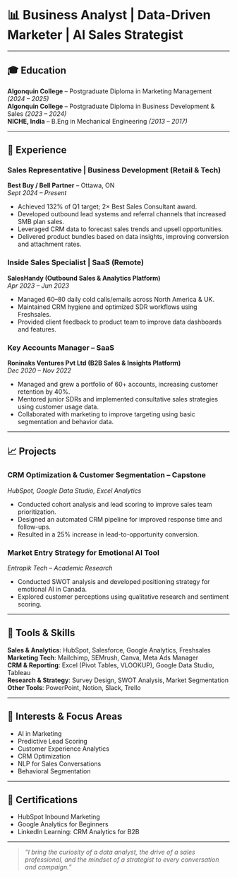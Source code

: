 # 📊 Business Analyst | Data-Driven Marketer | AI Sales Strategist

---

## 🎓 Education

**Algonquin College** – Postgraduate Diploma in Marketing Management *(2024 – 2025)*  
**Algonquin College** – Postgraduate Diploma in Business Development & Sales *(2023 – 2024)*  
**NICHE, India** – B.Eng in Mechanical Engineering *(2013 – 2017)*

---

## 💼 Experience

### Sales Representative | Business Development (Retail & Tech)  
**Best Buy / Bell Partner** – Ottawa, ON  
*Sept 2024 – Present*  
- Achieved 132% of Q1 target; 2× Best Sales Consultant award.  
- Developed outbound lead systems and referral channels that increased SMB plan sales.  
- Leveraged CRM data to forecast sales trends and upsell opportunities.  
- Delivered product bundles based on data insights, improving conversion and attachment rates.

### Inside Sales Specialist | SaaS (Remote)  
**SalesHandy (Outbound Sales & Analytics Platform)**  
*Apr 2023 – Jun 2023*  
- Managed 60–80 daily cold calls/emails across North America & UK.  
- Maintained CRM hygiene and optimized SDR workflows using Freshsales.  
- Provided client feedback to product team to improve data dashboards and features.

### Key Accounts Manager – SaaS  
**Roninaks Ventures Pvt Ltd (B2B Sales & Insights Platform)**  
*Dec 2020 – Nov 2022*  
- Managed and grew a portfolio of 60+ accounts, increasing customer retention by 40%.  
- Mentored junior SDRs and implemented consultative sales strategies using customer usage data.  
- Collaborated with marketing to improve targeting using basic segmentation and behavior data.

---

## 📈 Projects

### CRM Optimization & Customer Segmentation – Capstone  
*HubSpot, Google Data Studio, Excel Analytics*  
- Conducted cohort analysis and lead scoring to improve sales team prioritization.  
- Designed an automated CRM pipeline for improved response time and follow-ups.  
- Resulted in a 25% increase in lead-to-opportunity conversion.

### Market Entry Strategy for Emotional AI Tool  
*Entropik Tech – Academic Research*  
- Conducted SWOT analysis and developed positioning strategy for emotional AI in Canada.  
- Explored customer perceptions using qualitative research and sentiment scoring.

---

## 🧰 Tools & Skills

**Sales & Analytics**: HubSpot, Salesforce, Google Analytics, Freshsales  
**Marketing Tech**: Mailchimp, SEMrush, Canva, Meta Ads Manager  
**CRM & Reporting**: Excel (Pivot Tables, VLOOKUP), Google Data Studio, Tableau  
**Research & Strategy**: Survey Design, SWOT Analysis, Market Segmentation  
**Other Tools**: PowerPoint, Notion, Slack, Trello

---

## 🧠 Interests & Focus Areas

- AI in Marketing  
- Predictive Lead Scoring  
- Customer Experience Analytics  
- CRM Optimization  
- NLP for Sales Conversations  
- Behavioral Segmentation  

---

## 📜 Certifications

- HubSpot Inbound Marketing  
- Google Analytics for Beginners  
- LinkedIn Learning: CRM Analytics for B2B

---

> *“I bring the curiosity of a data analyst, the drive of a sales professional, and the mindset of a strategist to every conversation and campaign.”*
